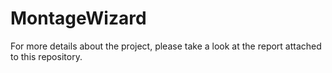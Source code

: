 # MontageWizard

For more details about the project, please take a look at the report attached to this repository.
